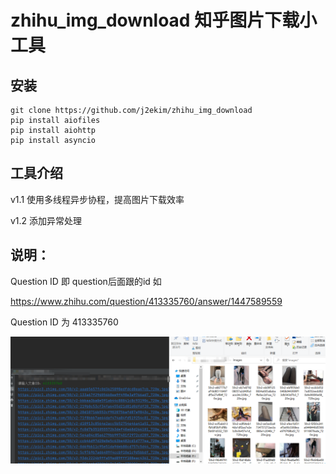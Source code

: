 # zhihu_img_download 知乎图片下载小工具

## 安装
    git clone https://github.com/j2ekim/zhihu_img_download
    pip install aiofiles
    pip install aiohttp
    pip install asyncio

## 工具介绍 
  v1.1 使用多线程异步协程，提高图片下载效率

  v1.2 添加异常处理

## 说明：
Question ID 即 question后面跟的id
如

https://www.zhihu.com/question/413335760/answer/1447589559

Question ID 为 413335760

![image](./img2.png)
